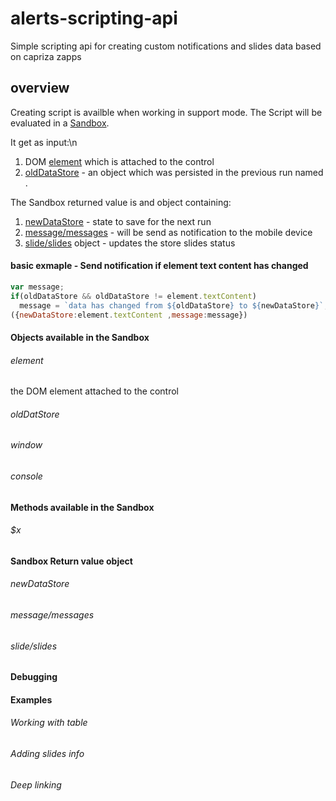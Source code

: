 # alerts-scripting-api
Simple scripting api for creating custom notifications and slides data based on capriza zapps

## overview
Creating script is availble when working in support mode. 
The Script will be evaluated in a [Sandbox](https://developer.mozilla.org/en-US/docs/Mozilla/Tech/XPCOM/Language_Bindings/Components.utils.evalInSandbox). 

It get as input:\n 
1. DOM [element](#element) which is attached to the control 
2. [oldDataStore](#olddatastore) - an object which was persisted in the previous run named . 

The Sandbox returned value is and object containing: 

1. [newDataStore](#newdatastore) - state to save for the next run
2. [message/messages](#messagemessages) - will be send as notification to the mobile device
3. [slide/slides](#slideslides) object - updates the store slides status

#### basic exmaple - Send notification if element text content has changed
```javascript
var message;
if(oldDataStore && oldDataStore != element.textContent)
  message = `data has changed from ${oldDataStore} to ${newDataStore}`;
({newDataStore:element.textContent ,message:message})
```
#### Objects available in the Sandbox
###### element
the DOM element attached to the control
###### oldDatStore
    
###### window
###### console
#### Methods available in the Sandbox
###### $x
#### Sandbox Return value object
###### newDataStore
###### message/messages
###### slide/slides
#### Debugging
#### Examples 
###### Working with table
###### Adding slides info
###### Deep linking 

